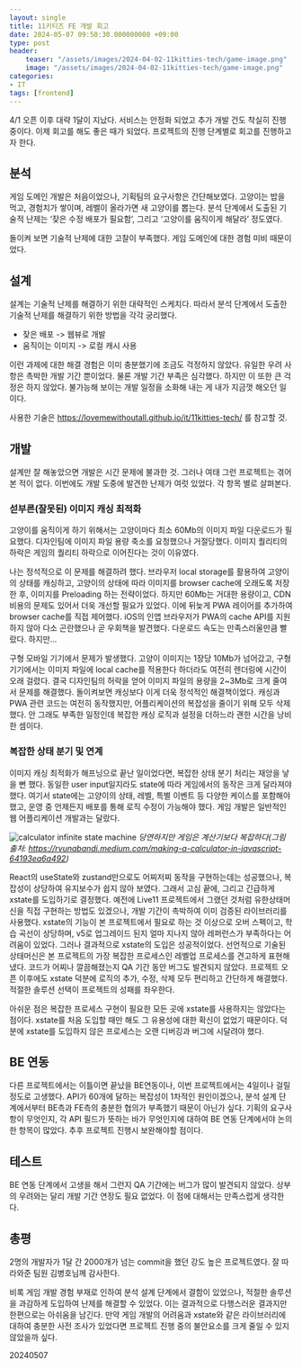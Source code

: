 ```yaml
---
layout: single
title: 11키티즈 FE 개발 회고
date: 2024-05-07 09:50:30.000000000 +09:00
type: post
header:
    teaser: "/assets/images/2024-04-02-11kitties-tech/game-image.png"
    image: "/assets/images/2024-04-02-11kitties-tech/game-image.png"
categories:
- IT
tags: [frontend]
---
```


4/1 오픈 이후 대략 1달이 지났다. 서비스는 안정화 되었고 추가 개발 건도 착실히 진행 중이다. 이제 회고를 해도 좋은 때가 되었다. 프로젝트의 진행 단계별로 회고를 진행하고자 한다.

## 분석

게임 도메인 개발은 처음이었으나, 기획팀의 요구사항은 간단해보였다. 고양이는 밥을 먹고, 경험치가 쌓이며, 레벨이 올라가면 새 고양이를 뽑는다. 분석 단계에서 도출된 기술적 난제는 ‘잦은 수정 배포가 필요함’, 그리고 ‘고양이를 움직이게 해달라’ 정도였다.

돌이켜 보면 기술적 난제에 대한 고찰이 부족했다. 게임 도메인에 대한 경험 미비 때문이었다.

## 설계

설계는 기술적 난제를 해결하기 위한 대략적인 스케치다. 따라서 분석 단계에서 도출한 기술적 난제를 해결하기 위한 방법을 각각 궁리했다.

* 잦은 배포 -> 웹뷰로 개발
* 움직이는 이미지 -> 로컬 캐시 사용

이런 과제에 대한 해결 경험은 이미 충분했기에 조금도 걱정하지 않았다. 유일한 우려 사항은 촉박한 개발 기간 뿐이었다. 물론 개발 기간 부족은 심각했다. 하지만 이 또한 큰 걱정은 하지 않았다. 불가능해 보이는 개발 일정을 소화해 내는 게 내가 지금껏 해오던 일이다.

사용한 기술은 https://lovemewithoutall.github.io/it/11kitties-tech/ 를 참고할 것.

## 개발

설계만 잘 해놓았으면 개발은 시간 문제에 불과한 것. 그러나 여태 그런 프로젝트는 겪어본 적이 없다. 이번에도 개발 도중에 발견한 난제가 여럿 있었다. 각 항목 별로 살펴본다.

### 섣부른(잘못된) 이미지 캐싱 최적화

고양이를 움직이게 하기 위해서는 고양이마다 최소 60Mb의 이미지 파일 다운로드가 필요했다. 디자인팀에 이미지 파일 용량 축소를 요청했으나 거절당했다. 이미지 퀄리티의 하락은 게임의 퀄리티 하락으로 이어진다는 것이 이유였다.

나는 정석적으로 이 문제를 해결하려 했다. 브라우저 local storage를 활용하여 고양이의 상태를 캐싱하고, 고양이의 상태에 따라 이미지를 browser cache에 오래도록 저장한 후, 이미지를 Preloading 하는 전략이었다. 하지만 60Mb는 거대한 용량이고, CDN 비용의 문제도 있어서 더욱 개선할 필요가 있었다. 이에 뒤늦게 PWA 레이어를 추가하여 browser cache를 직접 제어했다. iOS의 인앱 브라우저가 PWA의 cache API를 지원하지 않아 다소 곤란했으나 곧 우회책을 발견했다. 다운로드 속도는 만족스러울만큼 빨랐다. 하지만…

구형 모바일 기기에서 문제가 발생했다. 고양이 이미지는 1장당 10Mb가 넘어갔고, 구형 기기에서는 이미지 파일에 local cache를 적용한다 하더라도 여전히 렌더링에 시간이 오래 걸렸다. 결국 디자인팀의 허락을 얻어 이미지 파일의 용량을 2~3Mb로 크게 줄여서 문제를 해결했다. 돌이켜보면 캐싱보다 이게 더욱 정석적인 해결책이었다. 캐싱과 PWA 관련 코드는 여전히 동작했지만, 어플리케이션의 복잡성을 줄이기 위해 모두 삭제했다. 안 그래도 부족한 일정인데 복잡한 캐싱 로직과 설정을 더하느라 괜한 시간을 낭비한 셈이다.

### 복잡한 상태 분기 및 연계
이미지 캐싱 최적화가 해프닝으로 끝난 일이었다면, 복잡한 상태 분기 처리는 재앙을 낳을 뻔 했다. 동일한 user input일지라도 state에 따라 게임에서의 동작은 크게 달라져야 했다. 여기서 state에는 고양이의 상태, 레벨, 특별 이벤트 등 다양한 케이스를 포함해야 했고, 운영 중 언제든지 배포를 통해 로직 수정이 가능해야 했다. 게임 개발은 일반적인 웹 어플리케이션 개발과는 달랐다.

![calculator infinite state machine](https://miro.medium.com/v2/resize:fit:4800/format:webp/1*QhktO3TSniCjsuMC_vaL3w.jpeg)
<i>당연하지만 게임은 계산기보다 복잡하다(그림 출처: https://rvunabandi.medium.com/making-a-calculator-in-javascript-64193ea6a492)</i>

React의 useState와 zustand만으로도 어찌저찌 동작을 구현하는데는 성공했으나, 복잡성이 상당하여 유지보수가 쉽지 않아 보였다. 그래서 고심 끝에, 그리고 긴급하게 xstate를 도입하기로 결정했다. 예전에 Live11 프로젝트에서 그랬던 것처럼 유한상태머신을 직접 구현하는 방법도 있겠으나, 개발 기간이 촉박하여 이미 검증된 라이브러리를 사용했다. xstate의 기능이 본 프로젝트에서 필요로 하는 것 이상으로 오버 스펙이고, 학습 곡선이 상당하며, v5로 업그레이드 된지 얼마 지나지 않아 레퍼런스가 부족하다는 어려움이 있었다. 그러나 결과적으로 xstate의 도입은 성공적이었다. 선언적으로 기술된 상태머신은 본 프로젝트의 가장 복잡한 프로세스인 레벨업 프로세스를 견고하게 표현해냈다. 코드가 어찌나 깔끔해졌는지 QA 기간 동안 버그도 발견되지 않았다. 프로젝트 오픈 이후에도 xstate 덕분에 로직의 추가, 수정, 삭제 모두 편리하고 간단하게 해결했다. 적절한 솔루션 선택이 프로젝트의 성패를 좌우한다.

아쉬운 점은 복잡한 프로세스 구현이 필요한 모든 곳에 xstate를 사용하지는 않았다는 점이다. xstate를 처음 도입할 때만 해도 그 유용성에 대한 확신이 없었기 때문이다. 덕분에 xstate를 도입하지 않은 프로세스는 오랜 디버깅과 버그에 시달려야 했다.

## BE 연동

다른 프로젝트에서는 이틀이면 끝났을 BE연동이나, 이번 프로젝트에서는 4일이나 걸릴 정도로 고생했다. API가 60개에 달하는 복잡성이 1차적인 원인이겠으나, 분석 설계 단계에서부터 BE측과 FE측의 충분한 협의가 부족했기 때문이 아닌가 싶다. 기획의 요구사항이 무엇인지, 각 API 필드가 뜻하는 바가 무엇인지에 대하여 BE 연동 단계에서야 논의한 항목이 많았다. 추후 프로젝트 진행시 보완해야할 점이다.

## 테스트

BE 연동 단계에서 고생을 해서 그런지 QA 기간에는 버그가 많이 발견되지 않았다. 상부의 우려와는 달리 개발 기간 연장도 필요 없었다. 이 점에 대해서는 만족스럽게 생각한다.

## 총평

2명의 개발자가 1달 간 2000개가 넘는 commit을 했던 강도 높은 프로젝트였다. 잘 따라와준 팀원 김병호님께 감사한다.

비록 게임 개발 경험 부재로 인하여 분석 설계 단계에서 결함이 있었으나, 적절한 솔루션을 과감하게 도입하여 난제를 해결할 수 있었다. 이는 결과적으로 다행스러운 결과지만 한편으로는 아쉬움을 남긴다. 만약 게임 개발의 어려움과 xstate와 같은 라이브러리에 대하여 충분한 사전 조사가 있었다면 프로젝트 진행 중의 불안요소를 크게 줄일 수 있지 않았을까 싶다.

20240507

